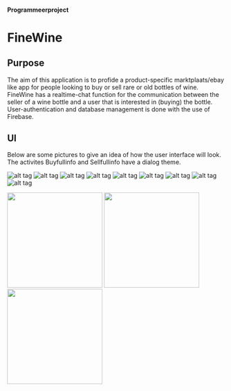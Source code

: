 #### Programmeerproject
# FineWine

## Purpose
The aim of this application is to profide a product-specific marktplaats/ebay like app for people looking to buy or sell rare or old bottles of wine. FineWine has a realtime-chat function for the communication between the seller of a wine bottle and a user that is interested in (buying) the bottle. User-authentication and database management is done with the use of Firebase.

## UI
Below are some pictures to give an idea of how the user interface will look. The activites Buyfullinfo and Sellfullinfo have a dialog theme.

![alt tag](https://github.com/koenzijlstra/WineRetry/blob/master/docs/final1.PNG)
![alt tag](https://github.com/koenzijlstra/WineRetry/blob/master/docs/final2.PNG)
![alt tag](https://github.com/koenzijlstra/WineRetry/blob/master/docs/final3.PNG)
![alt tag](https://github.com/koenzijlstra/WineRetry/blob/master/docs/final4.PNG)
![alt tag](https://github.com/koenzijlstra/WineRetry/blob/master/docs/Final5.PNG)
![alt tag](https://github.com/koenzijlstra/WineRetry/blob/master/docs/final6.PNG)
![alt tag](https://github.com/koenzijlstra/WineRetry/blob/master/docs/final7.PNG)
![alt tag](https://github.com/koenzijlstra/WineRetry/blob/master/docs/final8.PNG)
![alt tag](https://github.com/koenzijlstra/WineRetry/blob/master/docs/final9.PNG)



<img src="https://github.com/koenzijlstra/WineRetry/blob/master/docs/final1.PNG" width="220">
<img src="https://github.com/koenzijlstra/WineRetry/blob/master/docs/final2.PNG" width="220">
<img src="https://github.com/koenzijlstra/WineRetry/blob/master/docs/final3.PNG" width="220">




